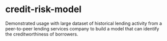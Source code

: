 # credit-risk-model
Demonstrated usage with large dataset of historical lending activity from a peer-to-peer lending services company to build a model that can identify the creditworthiness of borrowers.
